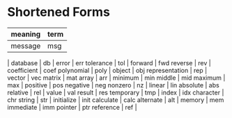 # Shortened Forms 

meaning|term
-----|-------
message | msg
|
database | db
|
error | err 
tolerance | tol 
| 
forward | fwd 
reverse | rev 
|
coefficient | coef
polynomial | poly
|
object | obj
representation | rep
|
vector | vec
matrix | mat 
array | arr 
| 
minimum | min
middle | mid
maximum | max 
|
positive | pos
negative | neg
nonzero | nz 
|
linear | lin
absolute | abs 
relative | rel 
|
value | val 
result | res
temporary | tmp
|
index | idx
character | chr
string | str
|
initialize | init
calculate | calc
alternate | alt
|
memory | mem
immediate | imm
pointer | ptr
reference | ref 
|
